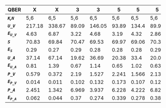 ﻿| **QBER**                  | **X**  | **X**  | **3** | **3**  | **5** | **5** | **5** | **5**  |
|---------------------------|--------|--------|-------|--------|-------|-------|-------|--------|
| ***`K`,`N`***             | 5,6    | 6,5    | 5,6   | 6,5    | 5,6   | 6,5   | 5,6   | 6,5    |
| ***`U_V`***               | 217.18 | 338.67 | 89.09 | 146.05 | 93.89 | 134.4 | 89.96 | 142.35 |
| ***`E`<sub>`U_V`</sub>*** | 4.63   | 6.87   | 3.22  | 4.68   | 3.19  | 4.32  | 2.86  | 4.33   |
| ***`S`***                 | 70.83  | 69.84  | 70.47 | 69.53  | 69.97 | 69.06 | 70.33 | 69.68  |
| ***`E`<sub>`S`</sub>***   | 0.29   | 0.27   | 0.29  | 0.28   | 0.28  | 0.28  | 0.29  | 0.28   |
| ***`U_A`***               | 37.14  | 67.14  | 19.62 | 36.69  | 20.38 | 33.4  | 20.05 | 35.2   |
| ***`E`<sub>`U_A`</sub>*** | 0.81   | 1.39   | 0.67  | 1.14   | 0.65  | 1.02  | 0.63  | 1.03   |
| ***`P_V`***               | 0.579  | 0.372  | 2.19  | 1.527  | 2.241 | 1.566 | 2.136 | 1.368  |
| ***`E`<sub>`P_V`</sub>*** | 0.014  | 0.011  | 0.102 | 0.132  | 0.173 | 0.107 | 0.12  | 0.076  |
| ***`P_A`***               | 2.451  | 1.342  | 6.969 | 3.937  | 6.228 | 4.222 | 6.829 | 3.923  |
| ***`E`<sub>`P_A`</sub>*** | 0.062  | 0.044  | 0.37  | 0.274  | 0.339 | 0.278 | 0.384 | 0.277  |
